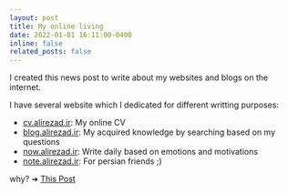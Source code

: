 ```yaml
---
layout: post
title: My online living
date: 2022-01-01 16:11:00-0400
inline: false
related_posts: false
---
```


I created this news post to write about my websites and blogs on the internet.


I have several website which I dedicated for different writting purposes:
- [cv.alirezad.ir](https://now.alirezad.ir): My online CV
- [blog.alirezad.ir](https://blog.alirezad.ir/): My acquired knowledge by searching based on my questions
- [now.alirezad.ir](https://now.alirezad.ir): Write daily based on emotions and motivations
- [note.alirezad.ir](https://now.alirezad.ir): For persian friends ;)

why?  ➜  [This Post](https://alirezad.ir/blog/2022/the-idea-behind-my-blog/)
